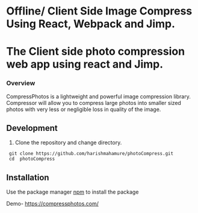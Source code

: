 # Offline/ Client Side Image Compress Using React, Webpack and Jimp. 
# The Client side photo compression web app using react and Jimp.


### Overview

CompressPhotos is a lightweight and powerful image compression library. Compressor will allow you to compress large photos into smaller sized photos with very less or negligible loss in quality of the image.


## Development

1. Clone the repository and change directory.
```
 git clone https://github.com/harishmahamure/photoCompress.git 
 cd  photoCompress 
 ```

## Installation

Use the package manager [npm](https://www.npmjs.com/get-npm) to install the package

Demo- https://compressphotos.com/
